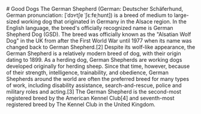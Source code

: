 <param ve-config title="Alyson's essay" author="Alyson" layout="vtl" banner="https://upload.wikimedia.org/wikipedia/commons/thumb/1/15/German_shepherd_enjoying_the_sun.jpg/1024px-German_shepherd_enjoying_the_sun.jpg">
<param ve-entity eid="Q183" aliases="sheep">
<param ve-map center="Q183" zoom="10">
# Good Dogs
The German Shepherd (German: Deutscher Schäferhund, German pronunciation: [ˈdɔʏtʃɐ ˈʃɛːfɐˌhʊnt]) is a breed of medium to large-sized working dog that originated in Germany in the Alsace region. In the English language, the breed's officially recognized name is German Shepherd Dog (GSD). The breed was officially known as the "Alsatian Wolf Dog" in the UK from after the First World War until 1977 when its name was changed back to German Shepherd.[2] Despite its wolf-like appearance, the German Shepherd is a relatively modern breed of dog, with their origin dating to 1899.

<param ve-map center="Q183" zoom="10">

<param ve-image url="https://upload.wikimedia.org/wikipedia/commons/d/d0/German_Shepherd_-_DSC_0346_%2810096362833%29.jpg">
As a herding dog, German Shepherds are working dogs developed originally for herding sheep. Since that time, however, because of their strength, intelligence, trainability, and obedience, German Shepherds around the world are often the preferred breed for many types of work, including disability assistance, search-and-rescue, police and military roles and acting.[3] The German Shepherd is the second-most registered breed by the American Kennel Club[4] and seventh-most registered breed by The Kennel Club in the United Kingdom.
